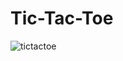 # Tic-Tac-Toe
![tictactoe](https://github.com/gamekiller30/Tic-Tac-Toe/assets/85796998/8c84423f-a03f-48a1-9c02-96f6cd48fce2)

